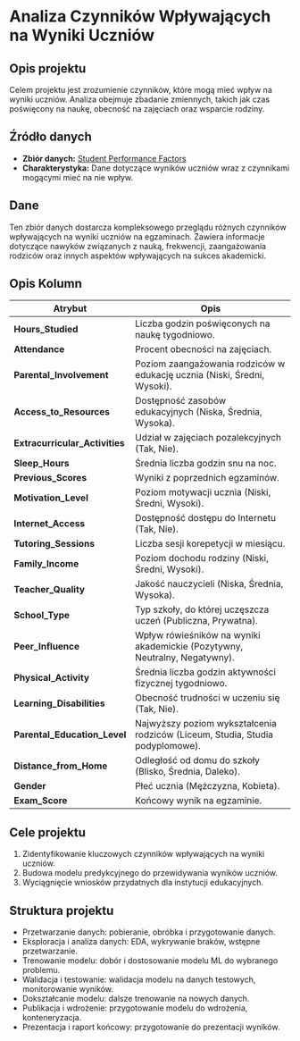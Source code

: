 # Analiza Czynników Wpływających na Wyniki Uczniów

## Opis projektu
Celem projektu jest zrozumienie czynników, które mogą mieć wpływ na wyniki uczniów. Analiza obejmuje zbadanie zmiennych, takich jak czas poświęcony na naukę, obecność na zajęciach oraz wsparcie rodziny.

## Źródło danych
- **Zbiór danych:** [Student Performance Factors](https://www.kaggle.com/datasets/lainguyn123/student-performance-factors)
- **Charakterystyka:** Dane dotyczące wyników uczniów wraz z czynnikami mogącymi mieć na nie wpływ.

## Dane
Ten zbiór danych dostarcza kompleksowego przeglądu różnych czynników wpływających na wyniki uczniów na egzaminach. Zawiera informacje dotyczące nawyków związanych z nauką, frekwencji, zaangażowania rodziców oraz innych aspektów wpływających na sukces akademicki.

## Opis Kolumn

| Atrybut                   | Opis                                                                                         |
|---------------------------|----------------------------------------------------------------------------------------------|
| **Hours_Studied**         | Liczba godzin poświęconych na naukę tygodniowo.                                              |
| **Attendance**            | Procent obecności na zajęciach.                                                              |
| **Parental_Involvement**  | Poziom zaangażowania rodziców w edukację ucznia (Niski, Średni, Wysoki).                     |
| **Access_to_Resources**   | Dostępność zasobów edukacyjnych (Niska, Średnia, Wysoka).                                    |
| **Extracurricular_Activities** | Udział w zajęciach pozalekcyjnych (Tak, Nie).                                          |
| **Sleep_Hours**           | Średnia liczba godzin snu na noc.                                                            |
| **Previous_Scores**       | Wyniki z poprzednich egzaminów.                                                              |
| **Motivation_Level**      | Poziom motywacji ucznia (Niski, Średni, Wysoki).                                             |
| **Internet_Access**       | Dostępność dostępu do Internetu (Tak, Nie).                                                  |
| **Tutoring_Sessions**     | Liczba sesji korepetycji w miesiącu.                                                         |
| **Family_Income**         | Poziom dochodu rodziny (Niski, Średni, Wysoki).                                              |
| **Teacher_Quality**       | Jakość nauczycieli (Niska, Średnia, Wysoka).                                                 |
| **School_Type**           | Typ szkoły, do której uczęszcza uczeń (Publiczna, Prywatna).                                 |
| **Peer_Influence**        | Wpływ rówieśników na wyniki akademickie (Pozytywny, Neutralny, Negatywny).                   |
| **Physical_Activity**     | Średnia liczba godzin aktywności fizycznej tygodniowo.                                       |
| **Learning_Disabilities** | Obecność trudności w uczeniu się (Tak, Nie).                                                 |
| **Parental_Education_Level** | Najwyższy poziom wykształcenia rodziców (Liceum, Studia, Studia podyplomowe).            |
| **Distance_from_Home**    | Odległość od domu do szkoły (Blisko, Średnia, Daleko).                                       |
| **Gender**                | Płeć ucznia (Mężczyzna, Kobieta).                                                            |
| **Exam_Score**            | Końcowy wynik na egzaminie.                                                                  |


## Cele projektu
1. Zidentyfikowanie kluczowych czynników wpływających na wyniki uczniów.
2. Budowa modelu predykcyjnego do przewidywania wyników uczniów.
3. Wyciągnięcie wniosków przydatnych dla instytucji edukacyjnych.

## Struktura projektu
- Przetwarzanie danych: pobieranie, obróbka i przygotowanie danych.
- Eksploracja i analiza danych: EDA, wykrywanie braków, wstępne przetwarzanie.
- Trenowanie modelu: dobór i dostosowanie modelu ML do wybranego problemu.
- Walidacja i testowanie: walidacja modelu na danych testowych, monitorowanie wyników.
- Dokształcanie modelu: dalsze trenowanie na nowych danych.
- Publikacja i wdrożenie: przygotowanie modelu do wdrożenia, konteneryzacja.
- Prezentacja i raport końcowy: przygotowanie do prezentacji wyników.

